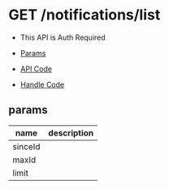 # GET /notifications/list

- This API is Auth Required

- [Params](#params)
- [API Code](/kyoppie/kyoppie-api/blob/master/src/endpoints/notifications/list.js)
- [Handle Code](/kyoppie/kyoppie-api/blob/master/src/handlers/web/notifications/list.js)

## params


name|description
---|---
sinceId|
maxId|
limit|
